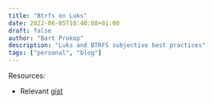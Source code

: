 ```yaml
---
title: "Btrfs on Luks"
date: 2022-06-05T10:40:08+01:00
draft: false
author: "Bart Prokop"
description: "Luks and BTRFS subjective best practices"
tags: ["personal", "blog"]
---
```


Resources:

- Relevant [gist](https://gist.github.com/bartprokop/594d7147cb61a04b38caf96d70caf571)
